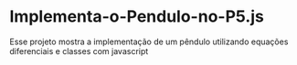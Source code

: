 # Implementa-o-Pendulo-no-P5.js
Esse projeto mostra a implementação de um pêndulo utilizando equações diferenciais e classes com javascript
